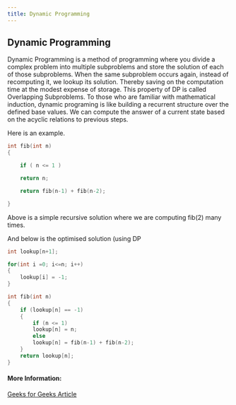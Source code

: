```yaml
---
title: Dynamic Programming
---
```

## Dynamic Programming

Dynamic Programming is a method of programming where you divide a complex problem into multiple subproblems and store the solution of each of those subproblems. When the same subproblem occurs again, instead of recomputing it, we lookup its solution. Thereby saving on the computation time at the modest expense of storage. This  property of DP is called Overlapping Subproblems. To those who are familiar with mathematical induction, dynamic programing is like building a recurrent structure over the defined base values. We can compute the answer of a current state based on the acyclic relations to previous steps.

Here is an example.

```c++
int fib(int n)
{

    if ( n <= 1 )

    return n;

    return fib(n-1) + fib(n-2);

}
```

Above is a simple recursive solution where we are computing fib(2) many times.

And below is the optimised solution (using DP


```c++
int lookup[n+1];

for(int i =0; i<=n; i++)
{    
    lookup[i] = -1;
}

int fib(int n)
{
    if (lookup[n] == -1)
    {
        if (n <= 1)
        lookup[n] = n;
        else
        lookup[n] = fib(n-1) + fib(n-2);
    }
    return lookup[n];
}
```

#### More Information:
<a href='http://www.geeksforgeeks.org/dynamic-programming-set-1/' target='_blank' rel='nofollow'>Geeks for Geeks Article</a>
